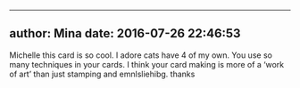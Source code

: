 
---
author: Mina
date: 2016-07-26 22:46:53
---
Michelle this card is so cool. I adore cats have 4 of my own.  You use so many techniques in your cards. I think your card making is more of a &#8216;work of art&#8217; than just stamping and emnlsliehibg.  thanks


